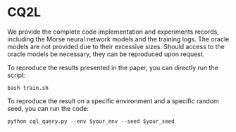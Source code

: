 # CQ2L 

We provide the complete code implementation and experiments records, including the Morse neural network models and the training logs. The oracle models are not provided due to their excessive sizes. Should access to the oracle models be necessary, they can be reproduced upon request.


To reproduce the results presented in the paper, you can directly run the script:

```
bash train.sh
```

To reproduce the result on a specific environment and a specific random seed, you can run the code:
```
python cql_query.py --env $your_env --seed $your_seed
```
